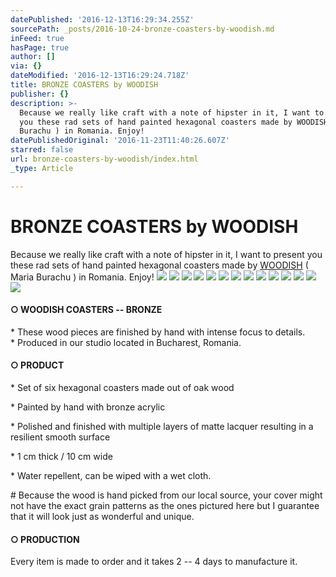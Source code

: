 ```yaml
---
datePublished: '2016-12-13T16:29:34.255Z'
sourcePath: _posts/2016-10-24-bronze-coasters-by-woodish.md
inFeed: true
hasPage: true
author: []
via: {}
dateModified: '2016-12-13T16:29:24.718Z'
title: BRONZE COASTERS by WOODISH
publisher: {}
description: >-
  Because we really like craft with a note of hipster in it, I want to present
  you these rad sets of hand painted hexagonal coasters made by WOODISH ( Maria
  Burachu ) in Romania. Enjoy!
datePublishedOriginal: '2016-11-23T11:40:26.607Z'
starred: false
url: bronze-coasters-by-woodish/index.html
_type: Article

---
```

# BRONZE COASTERS by WOODISH

Because we really like craft with a note of hipster in it, I want to present you these rad sets of hand painted hexagonal coasters made by [WOODISH][0] ( Maria Burachu ) in Romania. Enjoy!
![](https://the-grid-user-content.s3-us-west-2.amazonaws.com/602cca5f-21a3-4958-985c-eff4a2a0e5f9.jpg)
![](https://the-grid-user-content.s3-us-west-2.amazonaws.com/1c16ee58-65b1-43fd-9895-93d7a4651374.jpg)
![](https://the-grid-user-content.s3-us-west-2.amazonaws.com/d6148551-c19c-45de-b32d-cb3937496577.jpg)
![](https://the-grid-user-content.s3-us-west-2.amazonaws.com/a8de3e20-83a2-497e-824c-4e7bbbd36c9b.jpg)
![](https://the-grid-user-content.s3-us-west-2.amazonaws.com/bb518034-e708-440d-856f-12816548ac48.jpg)
![](https://the-grid-user-content.s3-us-west-2.amazonaws.com/9c0ab5b7-ea32-405a-8548-31c68c20f18d.jpg)
![](https://the-grid-user-content.s3-us-west-2.amazonaws.com/5c4f6855-1081-4ff1-b28d-52428d46b446.jpg)
![](https://the-grid-user-content.s3-us-west-2.amazonaws.com/45556fd8-a7df-4154-8f03-b94d62ae1acc.jpg)
![](https://the-grid-user-content.s3-us-west-2.amazonaws.com/9d8b6ecd-e86e-454d-8fd9-010dc7ec90de.jpg)
![](https://s3-us-west-2.amazonaws.com/the-grid-img/p/90c50c8b612abf9bd6a43fd3fc455ba83385ce8a.jpg)
![](https://the-grid-user-content.s3-us-west-2.amazonaws.com/490ed396-26a8-436f-aa87-189878933179.jpg)
![](https://the-grid-user-content.s3-us-west-2.amazonaws.com/51ba0db6-7cce-4d42-bb00-4aa767c3c2ce.jpg)
![](https://the-grid-user-content.s3-us-west-2.amazonaws.com/096f44c7-3ddd-475a-8d93-c6573ddf782e.jpg)
![](https://the-grid-user-content.s3-us-west-2.amazonaws.com/2ecd37ec-f36a-4150-a99e-711080cb7300.jpg)

#### **○ WOODISH COASTERS -- BRONZE**

\* These wood pieces are finished by hand with intense focus to details.  
\* Produced in our studio located in Bucharest, Romania.

#### **○ PRODUCT**

\* Set of six hexagonal coasters made out of oak wood

\* Painted by hand with bronze acrylic

\* Polished and finished with multiple layers of matte lacquer resulting in a resilient smooth surface

\* 1 cm thick / 10 cm wide

\* Water repellent, can be wiped with a wet cloth.

\# Because the wood is hand picked from our local source, your cover might not have the exact grain patterns as the ones pictured here but I guarantee that it will look just as wonderful and unique.

#### **○ PRODUCTION**

Every item is made to order and it takes 2 -- 4 days to manufacture it.

[0]: https://woodish.ro/coasters/